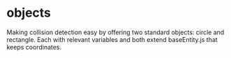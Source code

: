 <!-- generated by markdown-notes-tree -->

# objects

<!-- optional markdown-notes-tree directory description starts here -->

Making collision detection easy by offering two standard objects: circle and rectangle. Each with relevant variables and both extend baseEntity.js that keeps coordinates.

<!-- optional markdown-notes-tree directory description ends here -->


